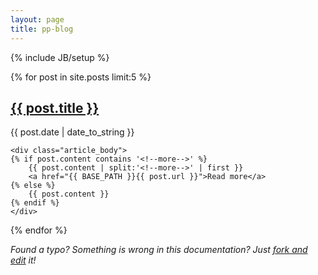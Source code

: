 ```yaml
---
layout: page
title: pp-blog
---
```

{% include JB/setup %}

{% for post in site.posts limit:5 %}
<article>
	<h2><a href="{{ BASE_PATH }}{{ post.url }}">{{ post.title }}</a></h2>
	<span class="post-date">{{ post.date | date_to_string }}</span>

	<div class="article_body">
	{% if post.content contains '<!--more-->' %}
	    {{ post.content | split:'<!--more-->' | first }}
	    <a href="{{ BASE_PATH }}{{ post.url }}">Read more</a>
	{% else %}
		{{ post.content }}
	{% endif %}
	</div>
</article>
{% endfor %}

<i>Found a typo? Something is wrong in this documentation? Just <a href="https://github.com/peterpeerdeman/peterpeerdeman.github.io">fork and edit</a> it! </i>
